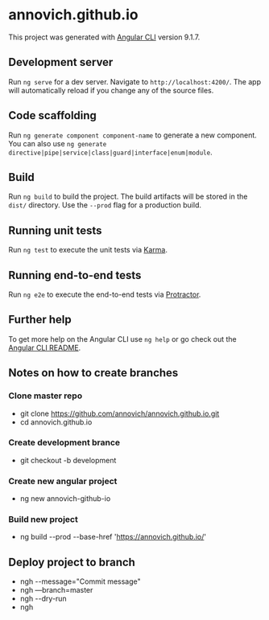 # annovich.github.io

This project was generated with [Angular CLI](https://github.com/angular/angular-cli) version 9.1.7.

## Development server

Run `ng serve` for a dev server. Navigate to `http://localhost:4200/`. The app will automatically reload if you change any of the source files.

## Code scaffolding

Run `ng generate component component-name` to generate a new component. You can also use `ng generate directive|pipe|service|class|guard|interface|enum|module`.

## Build

Run `ng build` to build the project. The build artifacts will be stored in the `dist/` directory. Use the `--prod` flag for a production build.

## Running unit tests

Run `ng test` to execute the unit tests via [Karma](https://karma-runner.github.io).

## Running end-to-end tests

Run `ng e2e` to execute the end-to-end tests via [Protractor](http://www.protractortest.org/).

## Further help

To get more help on the Angular CLI use `ng help` or go check out the [Angular CLI README](https://github.com/angular/angular-cli/blob/master/README.md).

## Notes on how to create branches

### Clone master repo

- git clone https://github.com/annovich/annovich.github.io.git
- cd annovich.github.io

### Create development brance

- git checkout -b development

### Create new angular project

- ng new annovich-github-io

### Build new project

- ng build --prod --base-href 'https://annovich.github.io/'

## Deploy project to branch

- ngh --message="Commit message"
- ngh —branch=master
- ngh --dry-run
- ngh
